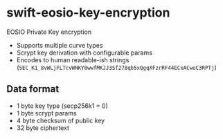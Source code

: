 # swift-eosio-key-encryption

EOSIO Private Key encryption

  - Supports multiple curve types
  - Scrypt key derivation with configurable params
  - Encodes to human readable-ish strings (`SEC_K1_8vWLjFLTcvWNKY8wwfMKJJ3Sf278qb5xQgqXFzrRF44ECxACwoC3RPTj`)

## Data format

 - 1 byte key type (secp256k1 = 0)
 - 1 byte scrypt params
 - 4 byte checksum of public key
 - 32 byte ciphertext
